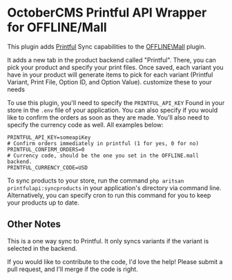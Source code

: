# OctoberCMS Printful API Wrapper for OFFLINE/Mall

This plugin adds [Printful](https://www.printful.com/docs) Sync capabilities to the [OFFLINE\Mall](https://github.com/OFFLINE-GmbH/oc-mall-plugin) plugin.

It adds a new tab in the product backend called "Printful". There, you can pick your product and specify your print files. Once saved, each variant you have in your product will generate items to pick for each variant (Printful Variant, Print File, Option ID, and Option Value). customize these to your needs

To use this plugin, you'll need to specify the `PRINTFUL_API_KEY` Found in your store in the `.env` file of your application. You can also specify if you would like to confirm the orders as soon as they are made. You'll also need to specify the currency code as well. All examples below:

```dotenv
PRINTFUL_API_KEY=someapiKey
# Confirm orders immediately in printful (1 for yes, 0 for no)
PRINTFUL_CONFIRM_ORDERS=0
# Currency code, should be the one you set in the OFFLINE.mall backend.
PRINTFUL_CURRENCY_CODE=USD
```

To sync products to your store, run the command `php aritsan printfulapi:syncproducts` in your application's directory via command line. Alternatively, you can specify cron to run this command for you to keep your products up to date.

## Other Notes
This is a one way sync to Printful. It only syncs variants if the variant is selected in the backend.

If you would like to contribute to the code, I'd love the help! Please submit a pull request, and I'll merge if the code is right.
